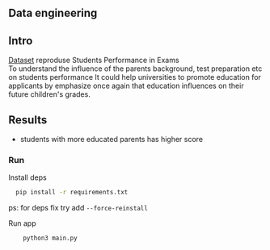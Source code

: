 ## Data engineering

## Intro
[Dataset](https://www.kaggle.com/datasets/spscientist/students-performance-in-exams/data) reproduse Students Performance in Exams\
To understand the influence of the parents background, test preparation etc on students performance
It could help universities to promote education for applicants by emphasize once again that education influences  on their future children's grades.


## Results
- students with more educated parents has higher score 


### Run
Install deps
```bash
  pip install -r requirements.txt
```
ps: for deps fix try add `--force-reinstall`

Run app
```bash
    python3 main.py
```

